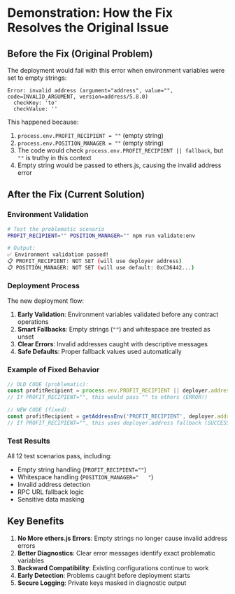 # Demonstration: How the Fix Resolves the Original Issue

## Before the Fix (Original Problem)

The deployment would fail with this error when environment variables were set to empty strings:

```
Error: invalid address (argument="address", value="", code=INVALID_ARGUMENT, version=address/5.8.0)
  checkKey: 'to'
  checkValue: ''
```

This happened because:

1. `process.env.PROFIT_RECIPIENT = ""` (empty string)
2. `process.env.POSITION_MANAGER = ""` (empty string)
3. The code would check `process.env.PROFIT_RECIPIENT || fallback`, but `""` is truthy in this context
4. Empty string would be passed to ethers.js, causing the invalid address error

## After the Fix (Current Solution)

### Environment Validation

```bash
# Test the problematic scenario
PROFIT_RECIPIENT="" POSITION_MANAGER="" npm run validate:env

# Output:
✅ Environment validation passed!
📋 PROFIT_RECIPIENT: NOT SET (will use deployer address)
📋 POSITION_MANAGER: NOT SET (will use default: 0xC36442...)
```

### Deployment Process

The new deployment flow:

1. **Early Validation**: Environment variables validated before any contract operations
2. **Smart Fallbacks**: Empty strings (`""`) and whitespace are treated as unset
3. **Clear Errors**: Invalid addresses caught with descriptive messages
4. **Safe Defaults**: Proper fallback values used automatically

### Example of Fixed Behavior

```typescript
// OLD CODE (problematic):
const profitRecipient = process.env.PROFIT_RECIPIENT || deployer.address;
// If PROFIT_RECIPIENT="", this would pass "" to ethers (ERROR!)

// NEW CODE (fixed):
const profitRecipient = getAddressEnv('PROFIT_RECIPIENT', deployer.address);
// If PROFIT_RECIPIENT="", this uses deployer.address fallback (SUCCESS!)
```

### Test Results

All 12 test scenarios pass, including:

- Empty string handling (`PROFIT_RECIPIENT=""`)
- Whitespace handling (`POSITION_MANAGER="   "`)
- Invalid address detection
- RPC URL fallback logic
- Sensitive data masking

## Key Benefits

1. **No More ethers.js Errors**: Empty strings no longer cause invalid address errors
2. **Better Diagnostics**: Clear error messages identify exact problematic variables
3. **Backward Compatibility**: Existing configurations continue to work
4. **Early Detection**: Problems caught before deployment starts
5. **Secure Logging**: Private keys masked in diagnostic output

